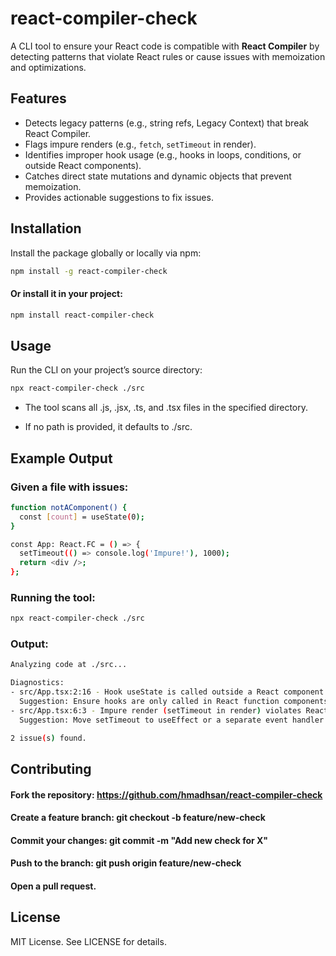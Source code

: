# react-compiler-check

A CLI tool to ensure your React code is compatible with **React Compiler** by detecting patterns that violate React rules or cause issues with memoization and optimizations.

## Features

- Detects legacy patterns (e.g., string refs, Legacy Context) that break React Compiler.
- Flags impure renders (e.g., `fetch`, `setTimeout` in render).
- Identifies improper hook usage (e.g., hooks in loops, conditions, or outside React components).
- Catches direct state mutations and dynamic objects that prevent memoization.
- Provides actionable suggestions to fix issues.

## Installation

Install the package globally or locally via npm:

```bash
npm install -g react-compiler-check
```

#### Or install it in your project:

```bash
npm install react-compiler-check
```

## Usage
Run the CLI on your project’s source directory:

```bash
npx react-compiler-check ./src
```

- The tool scans all .js, .jsx, .ts, and .tsx files in the specified directory.

- If no path is provided, it defaults to ./src.

## Example Output
### Given a file with issues:

``` bash
function notAComponent() {
  const [count] = useState(0);
}

const App: React.FC = () => {
  setTimeout(() => console.log('Impure!'), 1000);
  return <div />;
};
```
### Running the tool:

``` bash
npx react-compiler-check ./src
```

### Output:
```bash
Analyzing code at ./src...

Diagnostics:
- src/App.tsx:2:16 - Hook useState is called outside a React component or custom hook, violating React rules.
  Suggestion: Ensure hooks are only called in React function components or custom hooks.
- src/App.tsx:6:3 - Impure render (setTimeout in render) violates React Compiler’s purity rules.
  Suggestion: Move setTimeout to useEffect or a separate event handler.

2 issue(s) found.
```

## Contributing

#### Fork the repository: https://github.com/hmadhsan/react-compiler-check

#### Create a feature branch: git checkout -b feature/new-check

#### Commit your changes: git commit -m "Add new check for X"

#### Push to the branch: git push origin feature/new-check

#### Open a pull request.

## License
MIT License. See LICENSE for details.





